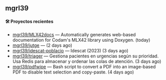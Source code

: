 ## mgrl39 












#### 🛠 Proyectos recientes

- [mgrl39/MLX42docs](https://github.com/mgrl39/MLX42docs) — Automatically generates web-based documentation for Codam&#39;s MLX42 library using Doxygen. (today)
- [mgrl39/jutge](https://github.com/mgrl39/jutge) —  (2 days ago)
- [mgrl39/idescat-poblacio](https://github.com/mgrl39/idescat-poblacio) — Idescat (2023) (3 days ago)
- [mgrl39/triager](https://github.com/mgrl39/triager) — Gestiona pacientes en urgencias según su prioridad. Usa Redis para almacenar y ordenar las colas de atención. (3 days ago)
- [mgrl39/pdfwipe](https://github.com/mgrl39/pdfwipe) — Bash script to convert a PDF into an image-based PDF to disable text selection and copy-paste. (4 days ago)




